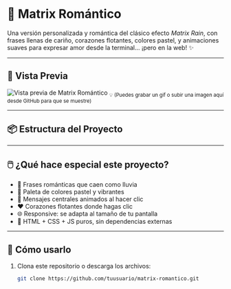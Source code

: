 # 💖 Matrix Romántico

Una versión personalizada y romántica del clásico efecto *Matrix Rain*, con frases llenas de cariño, corazones flotantes, colores pastel, y animaciones suaves para expresar amor desde la terminal... ¡pero en la web! ✨

---

## 🌟 Vista Previa

![Vista previa de Matrix Romántico](https://user-images.githubusercontent.com/00000000/preview-romantico.gif)
<sub>💡 (Puedes grabar un gif o subir una imagen aquí desde GitHub para que se muestre)</sub>

---

## 📦 Estructura del Proyecto


---

## 🖱️ ¿Qué hace especial este proyecto?

- 🌸 Frases románticas que caen como lluvia
- 🌈 Paleta de colores pastel y vibrantes
- 💬 Mensajes centrales animados al hacer clic
- ❤️ Corazones flotantes donde hagas clic
- 🌐 Responsive: se adapta al tamaño de tu pantalla
- 🎨 HTML + CSS + JS puros, sin dependencias externas

---

## 🚀 Cómo usarlo

1. Clona este repositorio o descarga los archivos:
   ```bash
   git clone https://github.com/tuusuario/matrix-romantico.git
